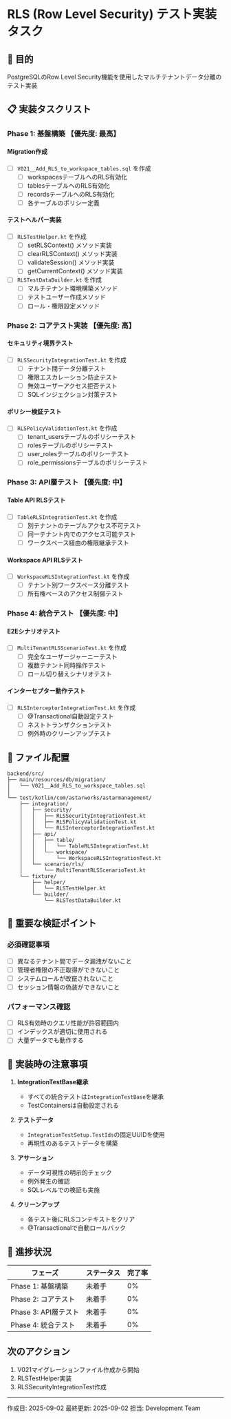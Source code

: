 # RLS (Row Level Security) テスト実装タスク

## 🎯 目的
PostgreSQLのRow Level Security機能を使用したマルチテナントデータ分離のテスト実装

## 📋 実装タスクリスト

### Phase 1: 基盤構築 【優先度: 最高】

#### Migration作成
- [ ] `V021__Add_RLS_to_workspace_tables.sql` を作成
  - [ ] workspacesテーブルへのRLS有効化
  - [ ] tablesテーブルへのRLS有効化
  - [ ] recordsテーブルへのRLS有効化
  - [ ] 各テーブルのポリシー定義

#### テストヘルパー実装
- [ ] `RLSTestHelper.kt` を作成
  - [ ] setRLSContext() メソッド実装
  - [ ] clearRLSContext() メソッド実装
  - [ ] validateSession() メソッド実装
  - [ ] getCurrentContext() メソッド実装

- [ ] `RLSTestDataBuilder.kt` を作成
  - [ ] マルチテナント環境構築メソッド
  - [ ] テストユーザー作成メソッド
  - [ ] ロール・権限設定メソッド

### Phase 2: コアテスト実装 【優先度: 高】

#### セキュリティ境界テスト
- [ ] `RLSSecurityIntegrationTest.kt` を作成
  - [ ] テナント間データ分離テスト
  - [ ] 権限エスカレーション防止テスト
  - [ ] 無効ユーザーアクセス拒否テスト
  - [ ] SQLインジェクション対策テスト

#### ポリシー検証テスト
- [ ] `RLSPolicyValidationTest.kt` を作成
  - [ ] tenant_usersテーブルのポリシーテスト
  - [ ] rolesテーブルのポリシーテスト
  - [ ] user_rolesテーブルのポリシーテスト
  - [ ] role_permissionsテーブルのポリシーテスト

### Phase 3: API層テスト 【優先度: 中】

#### Table API RLSテスト
- [ ] `TableRLSIntegrationTest.kt` を作成
  - [ ] 別テナントのテーブルアクセス不可テスト
  - [ ] 同一テナント内でのアクセス可能テスト
  - [ ] ワークスペース経由の権限継承テスト

#### Workspace API RLSテスト
- [ ] `WorkspaceRLSIntegrationTest.kt` を作成
  - [ ] テナント別ワークスペース分離テスト
  - [ ] 所有権ベースのアクセス制御テスト

### Phase 4: 統合テスト 【優先度: 中】

#### E2Eシナリオテスト
- [ ] `MultiTenantRLSScenarioTest.kt` を作成
  - [ ] 完全なユーザージャーニーテスト
  - [ ] 複数テナント同時操作テスト
  - [ ] ロール切り替えシナリオテスト

#### インターセプター動作テスト
- [ ] `RLSInterceptorIntegrationTest.kt` を作成
  - [ ] @Transactional自動設定テスト
  - [ ] ネストトランザクションテスト
  - [ ] 例外時のクリーンアップテスト

## 📁 ファイル配置

```
backend/src/
├── main/resources/db/migration/
│   └── V021__Add_RLS_to_workspace_tables.sql
│
└── test/kotlin/com/astarworks/astarmanagement/
    ├── integration/
    │   ├── security/
    │   │   ├── RLSSecurityIntegrationTest.kt
    │   │   ├── RLSPolicyValidationTest.kt
    │   │   └── RLSInterceptorIntegrationTest.kt
    │   ├── api/
    │   │   ├── table/
    │   │   │   └── TableRLSIntegrationTest.kt
    │   │   └── workspace/
    │   │       └── WorkspaceRLSIntegrationTest.kt
    │   └── scenario/rls/
    │       └── MultiTenantRLSScenarioTest.kt
    └── fixture/
        ├── helper/
        │   └── RLSTestHelper.kt
        └── builder/
            └── RLSTestDataBuilder.kt
```

## 🚨 重要な検証ポイント

### 必須確認事項
- [ ] 異なるテナント間でデータ漏洩がないこと
- [ ] 管理者権限の不正取得ができないこと
- [ ] システムロールが改竄されないこと
- [ ] セッション情報の偽装ができないこと

### パフォーマンス確認
- [ ] RLS有効時のクエリ性能が許容範囲内
- [ ] インデックスが適切に使用される
- [ ] 大量データでも動作する

## 📝 実装時の注意事項

1. **IntegrationTestBase継承**
   - すべての統合テストは`IntegrationTestBase`を継承
   - TestContainersは自動設定される

2. **テストデータ**
   - `IntegrationTestSetup.TestIds`の固定UUIDを使用
   - 再現性のあるテストデータを構築

3. **アサーション**
   - データ可視性の明示的チェック
   - 例外発生の確認
   - SQLレベルでの検証も実施

4. **クリーンアップ**
   - 各テスト後にRLSコンテキストをクリア
   - @Transactionalで自動ロールバック

## 🔄 進捗状況

| フェーズ | ステータス | 完了率 |
|---|---|---|
| Phase 1: 基盤構築 | 未着手 | 0% |
| Phase 2: コアテスト | 未着手 | 0% |
| Phase 3: API層テスト | 未着手 | 0% |
| Phase 4: 統合テスト | 未着手 | 0% |

## 次のアクション
1. V021マイグレーションファイル作成から開始
2. RLSTestHelper実装
3. RLSSecurityIntegrationTest作成

---
作成日: 2025-09-02
最終更新: 2025-09-02
担当: Development Team